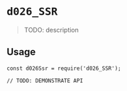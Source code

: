 # `d026_SSR`

> TODO: description

## Usage

```
const d026Ssr = require('d026_SSR');

// TODO: DEMONSTRATE API
```
